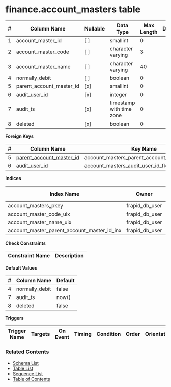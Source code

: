 # finance.account_masters table



| # | Column Name | Nullable | Data Type | Max Length | Description |
| --- | --- | --- | --- | --- | --- |
| 1 | account_master_id | [ ] | smallint | 0 |  |
| 2 | account_master_code | [ ] | character varying | 3 |  |
| 3 | account_master_name | [ ] | character varying | 40 |  |
| 4 | normally_debit | [ ] | boolean | 0 |  |
| 5 | parent_account_master_id | [x] | smallint | 0 |  |
| 6 | audit_user_id | [x] | integer | 0 |  |
| 7 | audit_ts | [x] | timestamp with time zone | 0 |  |
| 8 | deleted | [x] | boolean | 0 |  |



**Foreign Keys**

| # | Column Name | Key Name | References |
| --- | --- | --- | --- |
| 5 | [parent_account_master_id](../finance/account_masters.md) | account_masters_parent_account_master_id_fkey | finance.account_masters.account_master_id |
| 6 | [audit_user_id](../account/users.md) | account_masters_audit_user_id_fkey | account.users.user_id |



**Indices**

| Index Name | Owner | Access Method | Definition | Description |
| --- | --- | --- | --- | --- |
| account_masters_pkey | frapid_db_user | btree | account_master_id |  |
| account_master_code_uix | frapid_db_user | btree | upper(account_master_code::text) |  |
| account_master_name_uix | frapid_db_user | btree | upper(account_master_name::text) |  |
| account_master_parent_account_master_id_inx | frapid_db_user | btree | parent_account_master_id |  |



**Check Constraints**

| Constraint Name | Description |
| --- | --- |



**Default Values**

| # | Column Name | Default |
| --- | --- | --- |
| 4 | normally_debit | false |
| 7 | audit_ts | now() |
| 8 | deleted | false |


**Triggers**

| Trigger Name | Targets | On Event | Timing | Condition | Order | Orientation | Description |
| --- | --- | --- | --- | --- | --- | --- | --- |


### Related Contents
* [Schema List](../../schemas.md)
* [Table List](../../tables.md)
* [Sequence List](../../sequences.md)
* [Table of Contents](../../README.md)
